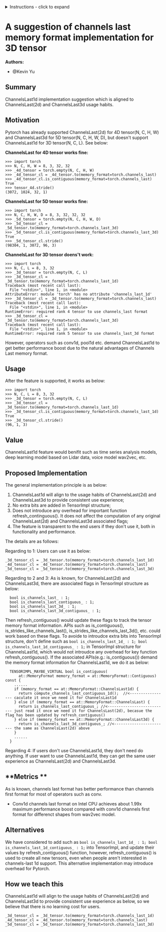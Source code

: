 <details>
<summary>Instructions - click to expand</summary>

- Fork the rfcs repo: https://github.com/pytorch/rfcs
- Copy `RFC-0000-template.md` to `RFC-00xx-my-feature.md`, or write your own open-ended proposal. Put care into the details.
- Submit a pull request titled `RFC-00xx-my-feature`.
    - Assign the `draft` label while composing the RFC. You may find it easier to use a WYSIWYG editor (like Google Docs) when working with a few close collaborators; feel free to use whatever platform you like. Ideally this document is publicly visible and is linked to from the PR.
    - When opening the RFC for general discussion, copy your document into the `RFC-00xx-my-feature.md` file on the PR and assign the `commenting` label.
- Build consensus for your proposal, integrate feedback and revise it as needed, and summarize the outcome of the discussion via a [resolution template](https://github.com/pytorch/rfcs/blob/rfc-process/RFC-0000-template.md#resolution).
    - If the RFC is idle here (no activity for 2 weeks), assign the label `stalled` to the PR.
- Once the discussion has settled, assign a new label based on the level of support:
    - `accepted` if a decision has been made in the RFC
    - `draft` if the author needs to rework the RFC’s proposal
    - `shelved` if there are no plans to move ahead with the current RFC’s proposal. We want neither to think about evaluating the proposal
nor about implementing the described feature until some time in the future.
- A state of `accepted` means that the core team has agreed in principle to the proposal, and it is ready for implementation.
- The author (or any interested developer) should next open a tracking issue on Github corresponding to the RFC.
    - This tracking issue should contain the implementation next steps. Link to this tracking issue on the RFC (in the Resolution > Next Steps section)
- Once all relevant PRs are merged, the RFC’s status label can be finally updated to `closed`.

</details>





# A suggestion of channels last memory format implementation for 3D tensor

**Authors:**
* @Kevin Yu


## **Summary**
ChannelsLast1d implementation suggestion which is aligned to ChannelsLast(2d) and ChannelsLast3d usage habits.

## **Motivation**
Pytorch has already supported ChannelsLast(2d) for 4D tensor(N, C, H, W) and ChannelsLast3d for 5D tensor(N, C, H, W, D), but doesn't support ChannelsLast1d for 3D tensor(N, C, L). See below:

**ChannelsLast for 4D tensor works fine:**
```
>>> import torch
>>> N, C, H, W = 8, 3, 32, 32
>>> _4d_tensor = torch.empty(N, C, H, W)
>>> _4d_tensor_cl = _4d_tensor.to(memory_format=torch.channels_last)
>>> _4d_tensor_cl.is_contiguous(memory_format=torch.channels_last)
True
>>> tensor_4d.stride()
(3072, 1024, 32, 1)
```
**ChannelsLast for 5D tensor works fine:**
```
>>> import torch
>>> N, C, H, W, D = 8, 3, 32, 32, 32
>>> _5d_tensor = torch.empty(N, C, H, W, D)
>>> _5d_tensor_cl = _5d_tensor.to(memory_format=torch.channels_last_3d)
>>> _5d_tensor_cl.is_contiguous(memory_format=torch.channels_last_3d)
True
>>> _5d_tensor_cl.stride()
(98304, 1, 3072, 96, 3)
```
**ChannelsLast for 3D tensor doens't work:**
```
>>> import torch
>>> N, C, L = 8, 3, 32
>>> _3d_tensor = torch.empty(N, C, L)
>>> _3d_tensor_cl = _3d_tensor.to(memory_format=torch.channels_last_1d)
Traceback (most recent call last):
  File "<stdin>", line 1, in <module>
AttributeError: module 'torch' has no attribute 'channels_last_1d'
>>> _3d_tensor_cl = _3d_tensor.to(memory_format=torch.channels_last)
Traceback (most recent call last):
  File "<stdin>", line 1, in <module>
RuntimeError: required rank 4 tensor to use channels_last format
>>> _3d_tensor_cl = _3d_tensor.to(memory_format=torch.channels_last_3d)
Traceback (most recent call last):
  File "<stdin>", line 1, in <module>
RuntimeError: required rank 5 tensor to use channels_last_3d format
```

However, operators such as conv1d, pool1d etc. demand ChannelsLast1d to get better performance boost due to the natural advantages of Channels Last memory format.

## **Usage**
After the feature is supported, it works as below:
```
>>> import torch
>>> N, C, L = 8, 3, 32
>>> _3d_tensor = torch.empty(N, C, L)
>>> _3d_tensor_cl = _3d_tensor.to(memory_format=torch.channels_last_1d)
>>> _3d_tensor_cl.is_contiguous(memory_format=torch.channels_last_1d)
True
>>> _3d_tensor_cl.stride()
(96, 1, 3)
```

## **Value**
ChannelsLast1d feature would benifit such as time series analysis models, deep learning model based on Lidar data, voice model wav2vec, etc.

## **Proposed Implementation**
The general implementation principle is as below:
1. ChannelsLast1d will align to the usage habits of ChannelsLast(2d) and ChannelsLast3d to provide consistent use experience;
2. No extra bits are added in TensorImpl structure;
3. Does not introduce any overhead for important function refresh_continguous(). It does not affect the computation of any original ChannelsLast(2d) and ChannelsLast3d associated flags;
4. The feature is transparent to the end users if they don't use it, both in functionality and performance.


The details are as follows:

Regarding to 1: Users can use it as below:
```
_3d_tensor_cl = _3d_tensor.to(memory_format=torch.channels_last_1d)
_4d_tensor_cl = _4d_tensor.to(memory_format=torch.channels_last)
_5d_tensor_cl = _5d_tensor.to(memory_format=torch.channels_last_3d)
```
Regarding to 2 and 3: As is known, for ChannelsLast(2d) and ChannelsLast3d, there are associated flags in TensorImpl structure as below:
```
  bool is_channels_last_ : 1;
  bool is_channels_last_contiguous_ : 1;
  bool is_channels_last_3d_ : 1;
  bool is_channels_last_3d_contiguous_ : 1;
```
Then refresh_contiguous() would update these flags to track the tensor memory format information. APIs such as is_contiguous(), is_strides_like_channels_last(), is_strides_like_channels_last_3d(), etc. could work based on these flags.
To avoide to introudce extra bits into TensorImpl structure, don't define such as ```bool is_channels_last_1d_ : 1; bool is_channels_last_1d_contiguous_ : 1;``` in TensorImpl structure for ChannelsLast1d, which would not introudce any overhead for key function refresh_contiguous(). If the associated APIs(e.g.: is_contiguous()) demand the memory format information for ChannelsLast1d, we do it as below:
```
  TENSORIMPL_MAYBE_VIRTUAL bool is_contiguous(
      at::MemoryFormat memory_format = at::MemoryFormat::Contiguous) const {
    ......
    if (memory_format == at::MemoryFormat::ChannelsLast1d) {
      return compute_channels_last_contiguous_1d();  //<----------------- caculate it once we need it for ChannelsLast1d
    } else if (memory_format == at::MemoryFormat::ChannelsLast) {
      return is_channels_last_contiguous_; //<--------------------------- just read it once we need it for ChannelsLast(2d), becasue the flag has been updated by refresh_contiguous()
    } else if (memory_format == at::MemoryFormat::ChannelsLast3d) {
      return is_channels_last_3d_contiguous_; //<------------------------ the same as ChannelsLast(2d) above
    }
    ......
  }
```
Regarding 4: If users don't use ChannelsLast1d, they don't need do anything. If user want to use ChannelsLast1d, they can get the same user experience as ChannelsLast(2d) and ChannelsLast3d.


## **Metrics **
As is known, channels last format has better performance than channels first format for most of operators such as conv.
* Conv1d channels last format on Intel CPU achieves about 1.99x maximum performance boost compared with conv1d channels first format for differenct shapes from wav2vec model.


## **Alternatives**
We have considered to add such as ```bool is_channels_last_1d_ : 1; bool is_channels_last_1d_contiguous_ : 1;``` into TensorImpl, and update their values by refresh_contiguous() function, however, refresh_contiguous() is used to create all new tensors, even when people aren't interested in channels-last 1d support. This alternative implementation may introduce overhead for Pytorch.


## **How we teach this**
ChannelsLast1d will align to the usage habits of ChannelsLast(2d) and ChannelsLast3d to provide consistent use experience as below, so we believe that there is no learning cost for users.
```
_3d_tensor_cl = _3d_tensor.to(memory_format=torch.channels_last_1d)
_4d_tensor_cl = _4d_tensor.to(memory_format=torch.channels_last)
_5d_tensor_cl = _5d_tensor.to(memory_format=torch.channels_last_3d)
```
